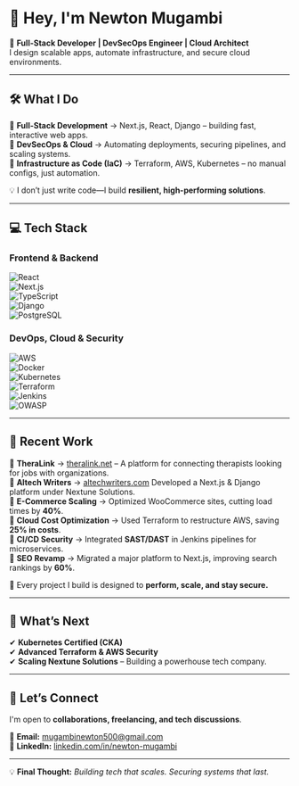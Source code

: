  # 👋 Hey, I'm Newton Mugambi  

🚀 **Full-Stack Developer | DevSecOps Engineer | Cloud Architect**   
I design scalable apps, automate infrastructure, and secure cloud environments.    

---

## 🛠️ What I Do  

🔹 **Full-Stack Development** → Next.js, React, Django – building fast, interactive web apps.   
🔹 **DevSecOps & Cloud** → Automating deployments, securing pipelines, and scaling systems.  
🔹 **Infrastructure as Code (IaC)** → Terraform, AWS, Kubernetes – no manual configs, just automation.  
 
💡 I don’t just write code—I build **resilient, high-performing solutions**.  
 
---

## 💻 Tech Stack  

### **Frontend & Backend**  
![React](https://img.shields.io/badge/-React-61DAFB?logo=react&logoColor=black)   
![Next.js](https://img.shields.io/badge/-Next.js-000000?logo=next.js)  
![TypeScript](https://img.shields.io/badge/-TypeScript-3178C6?logo=typescript)  
![Django](https://img.shields.io/badge/-Django-092E20?logo=django)   
![PostgreSQL](https://img.shields.io/badge/-PostgreSQL-336791?logo=postgresql)  

### **DevOps, Cloud & Security**  
![AWS](https://img.shields.io/badge/-AWS-FF9900?logo=amazon-aws)  
![Docker](https://img.shields.io/badge/-Docker-2496ED?logo=docker)  
![Kubernetes](https://img.shields.io/badge/-Kubernetes-326CE5?logo=kubernetes)  
![Terraform](https://img.shields.io/badge/-Terraform-623CE4?logo=terraform)  
![Jenkins](https://img.shields.io/badge/-Jenkins-D24939?logo=jenkins)  
![OWASP](https://img.shields.io/badge/-OWASP-000000?logo=owasp)  

---

## 🚀 Recent Work  

🔹 **TheraLink** → [theralink.net](https://theralink.net) – A platform for connecting therapists looking for jobs with organizations.  
🔹 **Altech Writers** → [altechwriters.com](https://altechwriters.com)  Developed a Next.js & Django platform under Nextune Solutions.  
🔹 **E-Commerce Scaling** → Optimized WooCommerce sites, cutting load times by **40%**.  
🔹 **Cloud Cost Optimization** → Used Terraform to restructure AWS, saving **25% in costs**.  
🔹 **CI/CD Security** → Integrated **SAST/DAST** in Jenkins pipelines for microservices.  
🔹 **SEO Revamp** → Migrated a major platform to Next.js, improving search rankings by **60%**.  

📌 Every project I build is designed to **perform, scale, and stay secure.**  

---

## 🎯 What’s Next  

✔ **Kubernetes Certified (CKA)**  
✔ **Advanced Terraform & AWS Security**  
✔ **Scaling Nextune Solutions** – Building a powerhouse tech company.  

---

## 🤝 Let’s Connect  

I'm open to **collaborations, freelancing, and tech discussions**.  

📩 **Email:** [mugambinewton500@gmail.com](mailto:mugambinewton500@gmail.com)  
🔗 **LinkedIn:** [linkedin.com/in/newton-mugambi](https://linkedin.com/in/newton-mugambi-666671243/)  

---

💡 **Final Thought:** *Building tech that scales. Securing systems that last.*  
